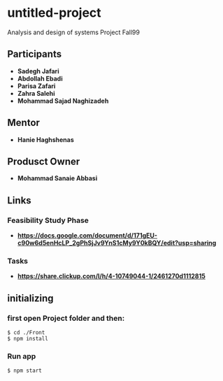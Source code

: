 # untitled-project
Analysis and design of systems Project Fall99

## Participants
* **Sadegh Jafari**
* **Abdollah Ebadi**
* **Parisa Zafari**
* **Zahra Salehi**
* **Mohammad Sajad Naghizadeh**

## Mentor
* **Hanie Haghshenas**

## Produsct Owner
* **Mohammad Sanaie Abbasi**

## Links
### Feasibility Study Phase
* **https://docs.google.com/document/d/171gEU-c90w6d5enHcLP_2gPhSjJv9YnS1cMy9Y0kBQY/edit?usp=sharing**

### Tasks
* **https://share.clickup.com/l/h/4-10749044-1/2461270d1112815**


## initializing 
### first open Project folder and then:
```console
$ cd ./Front
$ npm install
```
### Run app
```console
$ npm start
```
